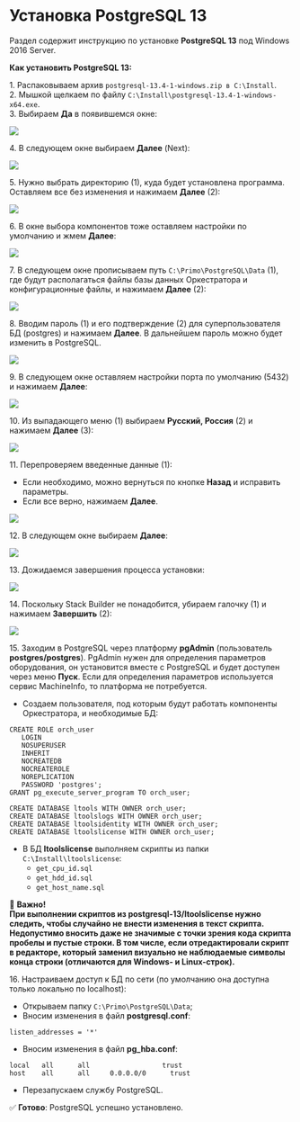# Установка PostgreSQL 13
Раздел содержит инструкцию по установке **PostgreSQL 13** под Windows 2016 Server.

**Как установить PostgreSQL 13:**

1\. Распаковываем архив `postgresql-13.4-1-windows.zip в C:\Install`.\
2\. Мышкой щелкаем по файлу `C:\Install\postgresql-13.4-1-windows-x64.exe`.\
3\.	Выбираем **Да** в появившемся окне:

![](<../../../.gitbook/assets/install-postgre-win-1.png>)

4\. В следующем окне выбираем **Далее** (Next):

![](<../../../.gitbook/assets/install-postgre-win-2.png>)

5\. Нужно выбрать директорию (1), куда будет установлена программа. Оставляем все без изменения и нажимаем **Далее** (2):

![](<../../../.gitbook/assets/install-postgre-win-3.png>)

6\. В окне выбора компонентов тоже оставляем настройки по умолчанию и жмем **Далее**:

![](<../../../.gitbook/assets/install-postgre-win-4.png>)

7\. В следующем окне прописываем путь `C:\Primo\PostgreSQL\Data` (1), где будут располагаться файлы базы данных Оркестратора и конфигурационные файлы, и нажимаем **Далее** (2):

![](<../../../.gitbook/assets/install-postgre-win-5.png>)

8\. Вводим пароль (1) и его подтверждение (2) для суперпользователя БД (postgres) и нажимаем **Далее**. В дальнейшем пароль можно будет изменить в PostgreSQL.

![](<../../../.gitbook/assets/install-postgre-win-6.png>)

9\. В следующем окне оставляем настройки порта по умолчанию (5432) и нажимаем **Далее**:

![](<../../../.gitbook/assets/install-postgre-win-7.png>)

10\. Из выпадающего меню (1) выбираем **Русский, Россия** (2) и нажимаем **Далее** (3):

![](<../../../.gitbook/assets/install-postgre-win-8.png>)

11\. Перепроверяем введенные данные (1): 
* Если необходимо, можно вернуться по кнопке **Назад** и исправить параметры. 
* Если все верно, нажимаем **Далее**.

![](<../../../.gitbook/assets/install-postgre-win-9.png>)

12\. В следующем окне выбираем **Далее**:

![](<../../../.gitbook/assets/install-postgre-win-10.png>)

13\. Дожидаемся завершения процесса установки:

![](<../../../.gitbook/assets/install-postgre-win-11.png>)

14\. Поскольку Stack Builder не понадобится, убираем галочку (1) и нажимаем **Завершить** (2):

![](<../../../.gitbook/assets/install-postgre-win-12.png>)

15\. Заходим в PostgreSQL через платформу **pgAdmin** (пользователь **postgres/postgres**). PgAdmin нужен для определения параметров оборудования, он установится вместе с PostgreSQL и будет доступен через меню **Пуск**. Если для определения параметров используется сервис MachineInfo, то платформа не потребуется.

* Создаем пользователя, под которым будут работать компоненты Оркестратора, и необходимые БД:
```
CREATE ROLE orch_user
   LOGIN
   NOSUPERUSER
   INHERIT
   NOCREATEDB
   NOCREATEROLE
   NOREPLICATION
   PASSWORD 'postgres';
GRANT pg_execute_server_program TO orch_user;

CREATE DATABASE ltools WITH OWNER orch_user;
CREATE DATABASE ltoolslogs WITH OWNER orch_user;
CREATE DATABASE ltoolsidentity WITH OWNER orch_user;
CREATE DATABASE ltoolslicense WITH OWNER orch_user;
```
* В БД **ltoolslicense** выполняем скрипты из папки `C:\Install\ltoolslicense`:
  * `get_cpu_id.sql`
  * `get_hdd_id.sql`
  * `get_host_name.sql`

:red_circle: **Важно!**\
**При выполнении скриптов из postgresql-13/ltoolslicense нужно следить, чтобы случайно не внести изменения в текст скрипта. Недопустимо вносить даже не значимые с точки зрения кода скрипта пробелы и пустые строки.
В том числе, если отредактировали скрипт в редакторе, который заменил визуально не наблюдаемые символы конца строки (отличаются для Windows- и Linux-строк).**

16\. Настраиваем доступ к БД по сети (по умолчанию она доступна только локально по localhost):
* Открываем папку `C:\Primo\PostgreSQL\Data`;
* Вносим изменения в файл **postgresql.conf**:
```
listen_addresses = '*'
```
* Вносим изменения в файл **pg_hba.conf**:
```
local   all      all                  trust
host    all      all     0.0.0.0/0  	trust
```
* Перезапускаем службу PostgreSQL.

:white_check_mark: **Готово**: PostgreSQL успешно установлено.
